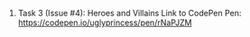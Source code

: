 1. Task 3 (Issue #4): Heroes and Villains
	Link to CodePen Pen: https://codepen.io/uglyprincess/pen/rNaPJZM
